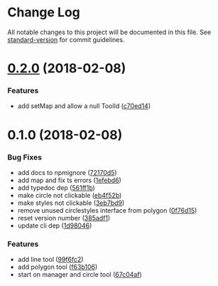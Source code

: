 # Change Log

All notable changes to this project will be documented in this file. See [standard-version](https://github.com/conventional-changelog/standard-version) for commit guidelines.

<a name="0.2.0"></a>
# [0.2.0](https://github.com/knownasilya/google-maps-drawing-tools/compare/v0.1.0...v0.2.0) (2018-02-08)


### Features

* add setMap and allow a null ToolId ([c70ed14](https://github.com/knownasilya/google-maps-drawing-tools/commit/c70ed14))



<a name="0.1.0"></a>
# 0.1.0 (2018-02-08)


### Bug Fixes

* add docs to npmignore ([72170d5](https://github.com/knownasilya/google-maps-drawing-tools/commit/72170d5))
* add map and fix ts errors ([1efebd6](https://github.com/knownasilya/google-maps-drawing-tools/commit/1efebd6))
* add typedoc dep ([561ff1b](https://github.com/knownasilya/google-maps-drawing-tools/commit/561ff1b))
* make circle not clickable ([eb4f52b](https://github.com/knownasilya/google-maps-drawing-tools/commit/eb4f52b))
* make styles not clickable ([3eb7bd9](https://github.com/knownasilya/google-maps-drawing-tools/commit/3eb7bd9))
* remove unused circlestyles interface from polygon ([0f76d15](https://github.com/knownasilya/google-maps-drawing-tools/commit/0f76d15))
* reset version number ([385adf1](https://github.com/knownasilya/google-maps-drawing-tools/commit/385adf1))
* update cli dep ([1d98046](https://github.com/knownasilya/google-maps-drawing-tools/commit/1d98046))


### Features

* add line tool ([99f6fc2](https://github.com/knownasilya/google-maps-drawing-tools/commit/99f6fc2))
* add polygon tool ([f63b106](https://github.com/knownasilya/google-maps-drawing-tools/commit/f63b106))
* start on manager and circle tool ([67c04af](https://github.com/knownasilya/google-maps-drawing-tools/commit/67c04af))
